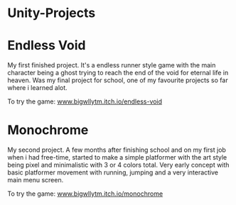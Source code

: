 # Unity-Projects


# Endless Void
My first finished project.
It's a endless runner style game with the main character being a ghost trying to reach the end of the void for eternal life in heaven. 
Was my final project for school, one of my favourite projects so far where i learned alot.

To try the game: www.bigwllytm.itch.io/endless-void


# Monochrome
My second project.
A few months after finishing school and on my first job when i had free-time, started to make a simple platformer with the art style being pixel and minimalistic with 3 or 4 colors total.
Very early concept with basic platformer movement with running, jumping and a very interactive main menu screen.

To try the game: www.bigwllytm.itch.io/monochrome
